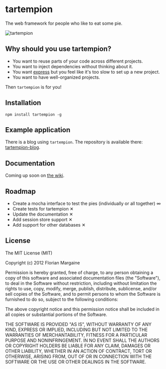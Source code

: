 <h1>tartempion</h1> 
<p>The web framework for people who like to eat some pie.</p>

<p><img src="http://i.imgur.com/fJOAn.png" alt="tartempion"></p>

<h2>Why should you use tartempion?</h2>

<ul>
    <li>You want to reuse parts of your code across different projects.</li>
    <li>You want to inject dependencies without thinking about it.</li>
    <li><span>You want <a href="http://expressjs.com">express</a> but you feel like it's too slow to set up a new project.</span></li>
    <li>You want to have well-organized projects.</li>
</ul>

<p>Then <code>tartempion</code> is for you!</p>

<h2>Installation</h2>

<pre><code>npm install tartempion -g
</code></pre>

<h2>Example application</h2>

<p>There is a blog using <code>tartempion</code>. The repository is available there: <a href="https://github.com/Ralt/tartempion-blog">tartempion-blog</a>.</p>

<h2>Documentation</h2>

<p>Coming up soon on <a href="https://github.com/Ralt/tartempion/wiki">the wiki</a>.</p>

<h2>Roadmap</h2>

<ul>
<li>Create a mocha interface to test the pies (individually or all together) &infin;</li>
<li>Create tests for tartempion ✕</li>
<li>Update the documentation ✕</li>
<li>Add session store support &#10005;</li>
<li>Add support for other databases &#10005;</li>
</ul><h2>License</h2>

<p>The MIT License (MIT)</p>

<p>Copyright (c) 2012 Florian Margaine</p>

<p>Permission is hereby granted, free of charge, to any person obtaining a copy of this software and associated documentation files (the "Software"), to deal in the Software without restriction, including without limitation the rights to use, copy, modify, merge, publish, distribute, sublicense, and/or sell copies of the Software, and to permit persons to whom the Software is furnished to do so, subject to the following conditions:</p>

<p>The above copyright notice and this permission notice shall be included in all copies or substantial portions of the Software.</p>

<p>THE SOFTWARE IS PROVIDED "AS IS", WITHOUT WARRANTY OF ANY KIND, EXPRESS OR IMPLIED, INCLUDING BUT NOT LIMITED TO THE WARRANTIES OF MERCHANTABILITY, FITNESS FOR A PARTICULAR PURPOSE AND NONINFRINGEMENT. IN NO EVENT SHALL THE AUTHORS OR COPYRIGHT HOLDERS BE LIABLE FOR ANY CLAIM, DAMAGES OR OTHER LIABILITY, WHETHER IN AN ACTION OF CONTRACT, TORT OR OTHERWISE, ARISING FROM, OUT OF OR IN CONNECTION WITH THE SOFTWARE OR THE USE OR OTHER DEALINGS IN THE SOFTWARE.</p>

